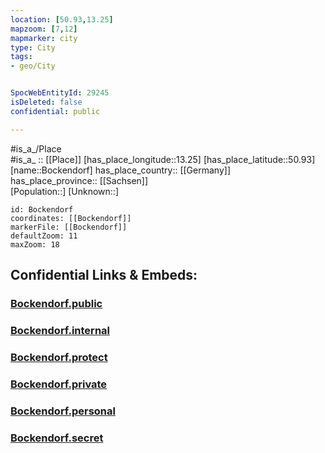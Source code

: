 ```yaml
---
location: [50.93,13.25] 
mapzoom: [7,12] 
mapmarker: city 
type: City
tags:
- geo/City


SpocWebEntityId: 29245
isDeleted: false
confidential: public

---
```

#is_a_/Place  
#is_a_ :: [[Place]] 
[has_place_longitude::13.25] 
[has_place_latitude::50.93] 
[name::Bockendorf] 
has_place_country:: [[Germany]]  
has_place_province:: [[Sachsen]]  
[Population::] 
[Unknown::] 


```leaflet
id: Bockendorf
coordinates: [[Bockendorf]] 
markerFile: [[Bockendorf]] 
defaultZoom: 11 
maxZoom: 18
```


## Confidential Links & Embeds: 

### [Bockendorf.public](/_public/\Earth\Continent\Europe\Europe~Central\Germany\Germany~East\Sachsen\counties~Sachsen\Mittelsachsen\cities~Mittelsachsen\Oberschöna\CityBockendorf.public.md) 

### [Bockendorf.internal](/_internal/\Earth\Continent\Europe\Europe~Central\Germany\Germany~East\Sachsen\counties~Sachsen\Mittelsachsen\cities~Mittelsachsen\Oberschöna\CityBockendorf.internal.md) 

### [Bockendorf.protect](/_protect/\Earth\Continent\Europe\Europe~Central\Germany\Germany~East\Sachsen\counties~Sachsen\Mittelsachsen\cities~Mittelsachsen\Oberschöna\CityBockendorf.protect.md) 

### [Bockendorf.private](/_private/\Earth\Continent\Europe\Europe~Central\Germany\Germany~East\Sachsen\counties~Sachsen\Mittelsachsen\cities~Mittelsachsen\Oberschöna\CityBockendorf.private.md) 

### [Bockendorf.personal](/_personal/\Earth\Continent\Europe\Europe~Central\Germany\Germany~East\Sachsen\counties~Sachsen\Mittelsachsen\cities~Mittelsachsen\Oberschöna\CityBockendorf.personal.md) 

### [Bockendorf.secret](/_secret/\Earth\Continent\Europe\Europe~Central\Germany\Germany~East\Sachsen\counties~Sachsen\Mittelsachsen\cities~Mittelsachsen\Oberschöna\CityBockendorf.secret.md)

